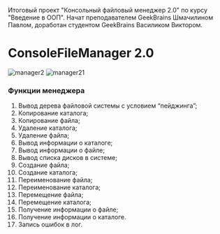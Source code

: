 
Итоговый проект "Консольный файловый менеджер 2.0" по курсу "Введение в ООП". Начат преподавателем GeekBrains Шмачилином Павлом, доработан студентом GeekBrains Василиком Виктором.
# ConsoleFileManager 2.0
![manager2](https://user-images.githubusercontent.com/104021944/183704854-41c89e12-7734-440f-9108-873d7b205889.jpg)
![manager21](https://user-images.githubusercontent.com/104021944/183704894-8b469114-0ee3-4c8d-9a77-01dd4a731c18.jpg)

### Функции менеджера
1. Вывод дерева файловой системы с условием “пейджинга”;
2. Копирование каталога;
3. Копирование файла;
4. Удаление каталога;
5. Удаление файла;
6. Вывод информации о каталоге;
7. Вывод информации о файле;
8. Вывод списка дисков в системе;
9. Создание файла;
10. Создание каталога;
11. Переименование файла;
12. Переименование каталога;
13. Перемещение файла;
14. Перемещение каталога;
15. Получение информации о файле;
16. Получение информации о каталоге.
17. Запись ошибок в лог.
